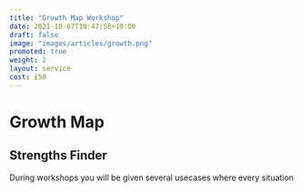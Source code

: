 ```yaml
---
title: "Growth Map Workshop"
date: 2021-10-07T10:47:58+10:00
draft: false
image: "images/articles/growth.png"
promoted: true
weight: 2
layout: service
cost: £50
---
```


# Growth Map

## Strengths Finder

During workshops you will be given several usecases where every situation